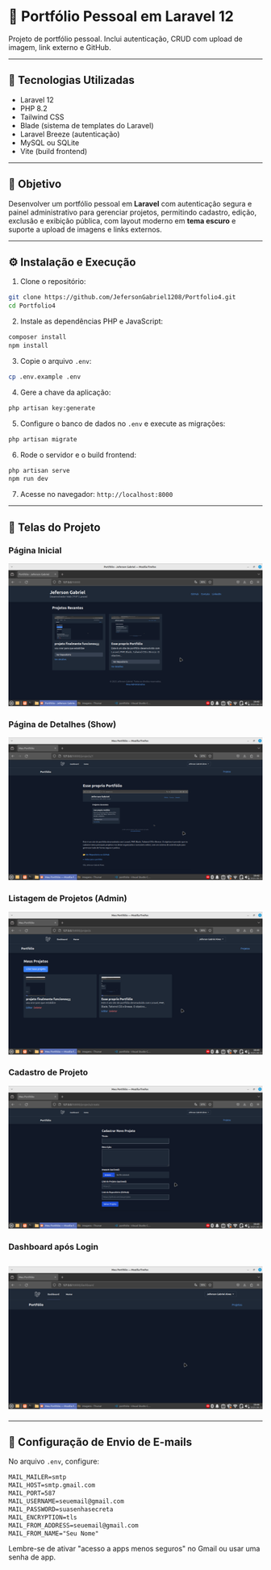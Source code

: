 # 🚀 Portfólio Pessoal em Laravel 12

Projeto de portfólio pessoal. Inclui autenticação, CRUD com upload de imagem, link externo e GitHub.

---

## 🚀 Tecnologias Utilizadas

- Laravel 12
- PHP 8.2
- Tailwind CSS
- Blade (sistema de templates do Laravel)
- Laravel Breeze (autenticação)
- MySQL ou SQLite
- Vite (build frontend)

---

## 🎯 Objetivo

Desenvolver um portfólio pessoal em **Laravel** com autenticação segura e painel administrativo para gerenciar projetos, permitindo cadastro, edição, exclusão e exibição pública, com layout moderno em **tema escuro** e suporte a upload de imagens e links externos.

---

## ⚙️ Instalação e Execução

1. Clone o repositório:

```bash
git clone https://github.com/JefersonGabriel1208/Portfolio4.git
cd Portfolio4
```

2. Instale as dependências PHP e JavaScript:

```bash
composer install
npm install
```

3. Copie o arquivo `.env`:

```bash
cp .env.example .env
```

4. Gere a chave da aplicação:

```bash
php artisan key:generate
```

5. Configure o banco de dados no `.env` e execute as migrações:

```bash
php artisan migrate
```

6. Rode o servidor e o build frontend:

```bash
php artisan serve
npm run dev
```

7. Acesse no navegador: `http://localhost:8000`

---

## 📸 Telas do Projeto


### Página Inicial
![Home](prints/home.png)

### Página de Detalhes (Show)
![Show](prints/show.png)

### Listagem de Projetos (Admin)
![Admin List](prints/admin-list.png)

### Cadastro de Projeto
![Create](prints/create.png)

### Dashboard após Login
![Dashboard](prints/dashboard.png)
---

---

## 📧 Configuração de Envio de E-mails

No arquivo `.env`, configure:

```
MAIL_MAILER=smtp
MAIL_HOST=smtp.gmail.com
MAIL_PORT=587
MAIL_USERNAME=seuemail@gmail.com
MAIL_PASSWORD=suasenhasecreta
MAIL_ENCRYPTION=tls
MAIL_FROM_ADDRESS=seuemail@gmail.com
MAIL_FROM_NAME="Seu Nome"
```

Lembre-se de ativar "acesso a apps menos seguros" no Gmail ou usar uma senha de app.

## ##
